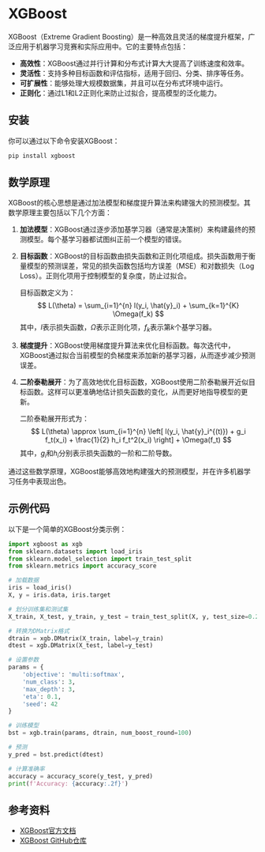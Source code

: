 # XGBoost

XGBoost（Extreme Gradient Boosting）是一种高效且灵活的梯度提升框架，广泛应用于机器学习竞赛和实际应用中。它的主要特点包括：

- **高效性**：XGBoost通过并行计算和分布式计算大大提高了训练速度和效率。
- **灵活性**：支持多种目标函数和评估指标，适用于回归、分类、排序等任务。
- **可扩展性**：能够处理大规模数据集，并且可以在分布式环境中运行。
- **正则化**：通过L1和L2正则化来防止过拟合，提高模型的泛化能力。

## 安装

你可以通过以下命令安装XGBoost：

```bash
pip install xgboost
```
## 数学原理

XGBoost的核心思想是通过加法模型和梯度提升算法来构建强大的预测模型。其数学原理主要包括以下几个方面：

1. **加法模型**：XGBoost通过逐步添加基学习器（通常是决策树）来构建最终的预测模型。每个基学习器都试图纠正前一个模型的错误。

2. **目标函数**：XGBoost的目标函数由损失函数和正则化项组成。损失函数用于衡量模型的预测误差，常见的损失函数包括均方误差（MSE）和对数损失（Log Loss）。正则化项用于控制模型的复杂度，防止过拟合。

    目标函数定义为：
    $$
    L(\theta) = \sum_{i=1}^{n} l(y_i, \hat{y}_i) + \sum_{k=1}^{K} \Omega(f_k)
    $$
    其中，$l$表示损失函数，$\Omega$表示正则化项，$f_k$表示第$k$个基学习器。

3. **梯度提升**：XGBoost使用梯度提升算法来优化目标函数。每次迭代中，XGBoost通过拟合当前模型的负梯度来添加新的基学习器，从而逐步减少预测误差。

4. **二阶泰勒展开**：为了高效地优化目标函数，XGBoost使用二阶泰勒展开近似目标函数。这样可以更准确地估计损失函数的变化，从而更好地指导模型的更新。

    二阶泰勒展开形式为：
    $$
    L(\theta) \approx \sum_{i=1}^{n} \left[ l(y_i, \hat{y}_i^{(t)}) + g_i f_t(x_i) + \frac{1}{2} h_i f_t^2(x_i) \right] + \Omega(f_t)
    $$
    其中，$g_i$和$h_i$分别表示损失函数的一阶和二阶导数。

通过这些数学原理，XGBoost能够高效地构建强大的预测模型，并在许多机器学习任务中表现出色。
## 示例代码

以下是一个简单的XGBoost分类示例：

```python
import xgboost as xgb
from sklearn.datasets import load_iris
from sklearn.model_selection import train_test_split
from sklearn.metrics import accuracy_score

# 加载数据
iris = load_iris()
X, y = iris.data, iris.target

# 划分训练集和测试集
X_train, X_test, y_train, y_test = train_test_split(X, y, test_size=0.2, random_state=42)

# 转换为DMatrix格式
dtrain = xgb.DMatrix(X_train, label=y_train)
dtest = xgb.DMatrix(X_test, label=y_test)

# 设置参数
params = {
    'objective': 'multi:softmax',
    'num_class': 3,
    'max_depth': 3,
    'eta': 0.1,
    'seed': 42
}

# 训练模型
bst = xgb.train(params, dtrain, num_boost_round=100)

# 预测
y_pred = bst.predict(dtest)

# 计算准确率
accuracy = accuracy_score(y_test, y_pred)
print(f'Accuracy: {accuracy:.2f}')
```

## 参考资料

- [XGBoost官方文档](https://xgboost.readthedocs.io/)
- [XGBoost GitHub仓库](https://github.com/dmlc/xgboost)
